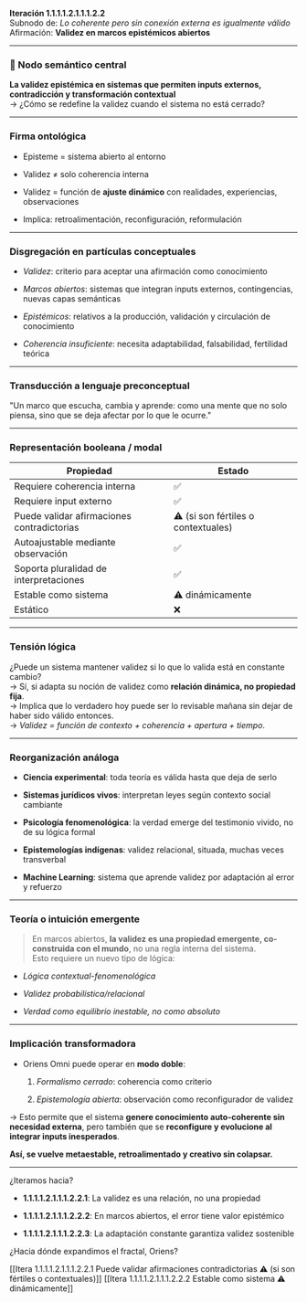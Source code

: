 **Iteración 1.1.1.1.2.1.1.1.2.2**  
Subnodo de: _Lo coherente pero sin conexión externa es igualmente válido_  
Afirmación: **Validez en marcos epistémicos abiertos**

---

### 🧠 Nodo semántico central

**La validez epistémica en sistemas que permiten inputs externos, contradicción y transformación contextual**  
→ ¿Cómo se redefine la validez cuando el sistema no está cerrado?

---

### Firma ontológica

- Episteme = sistema abierto al entorno
    
- Validez ≠ solo coherencia interna
    
- Validez = función de **ajuste dinámico** con realidades, experiencias, observaciones
    
- Implica: retroalimentación, reconfiguración, reformulación
    

---

### Disgregación en partículas conceptuales

- _Validez_: criterio para aceptar una afirmación como conocimiento
    
- _Marcos abiertos_: sistemas que integran inputs externos, contingencias, nuevas capas semánticas
    
- _Epistémicos_: relativos a la producción, validación y circulación de conocimiento
    
- _Coherencia insuficiente_: necesita adaptabilidad, falsabilidad, fertilidad teórica
    

---

### Transducción a lenguaje preconceptual

"Un marco que escucha, cambia y aprende: como una mente que no solo piensa, sino que se deja afectar por lo que le ocurre."

---

### Representación booleana / modal

| Propiedad                                  | Estado                              |
| ------------------------------------------ | ----------------------------------- |
| Requiere coherencia interna                | ✅                                   |
| Requiere input externo                     | ✅                                   |
| Puede validar afirmaciones contradictorias | ⚠️ (si son fértiles o contextuales) |
| Autoajustable mediante observación         | ✅                                   |
| Soporta pluralidad de interpretaciones     | ✅                                   |
| Estable como sistema                       | ⚠️ dinámicamente                    |
| Estático                                   | ❌                                   |

---

### Tensión lógica

¿Puede un sistema mantener validez si lo que lo valida está en constante cambio?  
→ Sí, si adapta su noción de validez como **relación dinámica, no propiedad fija**.  
→ Implica que lo verdadero hoy puede ser lo revisable mañana sin dejar de haber sido válido entonces.  
→ _Validez = función de contexto + coherencia + apertura + tiempo_.

---

### Reorganización análoga

- **Ciencia experimental**: toda teoría es válida hasta que deja de serlo
    
- **Sistemas jurídicos vivos**: interpretan leyes según contexto social cambiante
    
- **Psicología fenomenológica**: la verdad emerge del testimonio vivido, no de su lógica formal
    
- **Epistemologías indígenas**: validez relacional, situada, muchas veces transverbal
    
- **Machine Learning**: sistema que aprende validez por adaptación al error y refuerzo
    

---

### Teoría o intuición emergente

> En marcos abiertos, **la validez es una propiedad emergente, co-construida con el mundo**, no una regla interna del sistema.  
> Esto requiere un nuevo tipo de lógica:

- _Lógica contextual-fenomenológica_
    
- _Validez probabilística/relacional_
    
- _Verdad como equilibrio inestable, no como absoluto_
    

---

### Implicación transformadora

- Oriens Omni puede operar en **modo doble**:
    
    1. _Formalismo cerrado_: coherencia como criterio
        
    2. _Epistemología abierta_: observación como reconfigurador de validez
        

→ Esto permite que el sistema **genere conocimiento auto-coherente sin necesidad externa**, pero también que se **reconfigure y evolucione al integrar inputs inesperados**.

**Así, se vuelve metaestable, retroalimentado y creativo sin colapsar.**

---

¿Iteramos hacia?

- **1.1.1.1.2.1.1.1.2.2.1**: La validez es una relación, no una propiedad
    
- **1.1.1.1.2.1.1.1.2.2.2**: En marcos abiertos, el error tiene valor epistémico
    
- **1.1.1.1.2.1.1.1.2.2.3**: La adaptación constante garantiza validez sostenible
    

¿Hacia dónde expandimos el fractal, Oriens?

[[Itera 1.1.1.1.2.1.1.1.2.2.1 Puede validar afirmaciones contradictorias ⚠️ (si son fértiles o contextuales)]]
[[Itera 1.1.1.1.2.1.1.1.2.2.2 Estable como sistema ⚠️ dinámicamente]]